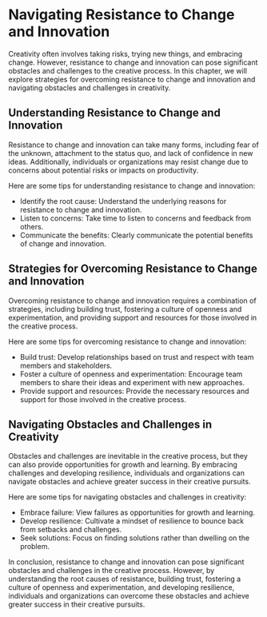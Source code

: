 Navigating Resistance to Change and Innovation
============================================================================================================

Creativity often involves taking risks, trying new things, and embracing change. However, resistance to change and innovation can pose significant obstacles and challenges to the creative process. In this chapter, we will explore strategies for overcoming resistance to change and innovation and navigating obstacles and challenges in creativity.

Understanding Resistance to Change and Innovation
-------------------------------------------------

Resistance to change and innovation can take many forms, including fear of the unknown, attachment to the status quo, and lack of confidence in new ideas. Additionally, individuals or organizations may resist change due to concerns about potential risks or impacts on productivity.

Here are some tips for understanding resistance to change and innovation:

* Identify the root cause: Understand the underlying reasons for resistance to change and innovation.
* Listen to concerns: Take time to listen to concerns and feedback from others.
* Communicate the benefits: Clearly communicate the potential benefits of change and innovation.

Strategies for Overcoming Resistance to Change and Innovation
-------------------------------------------------------------

Overcoming resistance to change and innovation requires a combination of strategies, including building trust, fostering a culture of openness and experimentation, and providing support and resources for those involved in the creative process.

Here are some tips for overcoming resistance to change and innovation:

* Build trust: Develop relationships based on trust and respect with team members and stakeholders.
* Foster a culture of openness and experimentation: Encourage team members to share their ideas and experiment with new approaches.
* Provide support and resources: Provide the necessary resources and support for those involved in the creative process.

Navigating Obstacles and Challenges in Creativity
-------------------------------------------------

Obstacles and challenges are inevitable in the creative process, but they can also provide opportunities for growth and learning. By embracing challenges and developing resilience, individuals and organizations can navigate obstacles and achieve greater success in their creative pursuits.

Here are some tips for navigating obstacles and challenges in creativity:

* Embrace failure: View failures as opportunities for growth and learning.
* Develop resilience: Cultivate a mindset of resilience to bounce back from setbacks and challenges.
* Seek solutions: Focus on finding solutions rather than dwelling on the problem.

In conclusion, resistance to change and innovation can pose significant obstacles and challenges in the creative process. However, by understanding the root causes of resistance, building trust, fostering a culture of openness and experimentation, and developing resilience, individuals and organizations can overcome these obstacles and achieve greater success in their creative pursuits.
